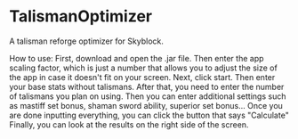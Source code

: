 # TalismanOptimizer
A talisman reforge optimizer for Skyblock.

How to use:
First, download and open the .jar file. Then enter the app scaling factor, which is just a number that allows you to adjust the size of the app in case it doesn't fit on your screen.
Next, click start.
Then enter your base stats without talismans.
After that, you need to enter the number of talismans you plan on using.
Then you can enter additional settings such as mastiff set bonus, shaman sword ability, superior set bonus...
Once you are done inputting everything, you can click the button that says "Calculate"
Finally, you can look at the results on the right side of the screen.
